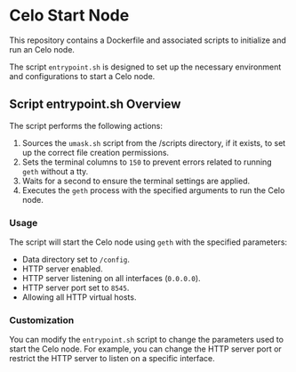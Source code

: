 # Celo Start Node
This repository contains a Dockerfile and associated scripts to initialize and run an Celo node.

The script `entrypoint.sh` is designed to set up the necessary environment and configurations to start a Celo node.

## Script entrypoint.sh Overview
The script performs the following actions:

1. Sources the `umask.sh` script from the /scripts directory, if it exists, to set up the correct file creation permissions.
2. Sets the terminal columns to `150` to prevent errors related to running `geth` without a tty.
3. Waits for a second to ensure the terminal settings are applied.
4. Executes the `geth` process with the specified arguments to run the Celo node.

### Usage
The script will start the Celo node using `geth` with the specified parameters:
  - Data directory set to `/config`.
  - HTTP server enabled.
  - HTTP server listening on all interfaces (`0.0.0.0`).
  - HTTP server port set to `8545`.
  - Allowing all HTTP virtual hosts.

### Customization
You can modify the `entrypoint.sh` script to change the parameters used to start the Celo node. For example, you can change the HTTP server port or restrict the HTTP server to listen on a specific interface.
